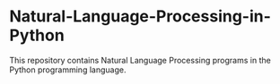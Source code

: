 # Natural-Language-Processing-in-Python
This repository contains Natural Language Processing programs in the  Python programming language.
